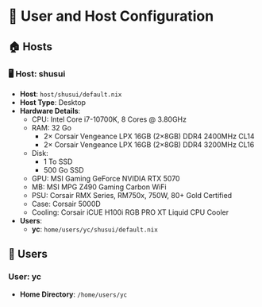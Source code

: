 # 👥 User and Host Configuration

## 🏠 Hosts

### 🖥️ Host: shusui

- **Host**: `host/shusui/default.nix`
- **Host Type**: Desktop
- **Hardware Details**:
  - CPU: Intel Core i7-10700K, 8 Cores @ 3.80GHz
  - RAM: 32 Go
    - 2× Corsair Vengeance LPX 16GB (2×8GB) DDR4 2400MHz CL14
    - 2× Corsair Vengeance LPX 16GB (2×8GB) DDR4 3200MHz CL16
  - Disk:
    - 1 To SSD
    - 500 Go SSD
  - GPU: MSI Gaming GeForce NVIDIA RTX 5070
  - MB: MSI MPG Z490 Gaming Carbon WiFi
  - PSU: Corsair RMX Series, RM750x, 750W, 80+ Gold Certified
  - Case: Corsair 5000D
  - Cooling: Corsair iCUE H100i RGB PRO XT Liquid CPU Cooler
- **Users**:
  - **yc**: `home/users/yc/shusui/default.nix`

<!-- ### 💻 Host: enma -->
<!---->
<!-- - **Host Type**: Laptop -->
<!-- - **Hardware Details**: -->
<!--   - CPU: 12th Gen Intel i7-1255U (12) @ 4.700GHz -->
<!--   - RAM: 16 Go -->
<!--   - Disk: -->
<!--     - 1 To SSD -->
<!--   - GPU: Intel Alder Lake-UP3 GT2 [Iris Xe Graphics] -->
<!-- - **Users**: -->
<!--   - **yc** -->
<!--     - User-specific Configuration: `home/yc/enma/config.nix` -->
<!---->
<!-- ### 🌐 Host: murakumogiri -->
<!---->
<!-- - **Host Type**: Server -->
<!-- - **Hardware Details**: -->
<!-- - **Users**: -->
<!--   - **guest** -->
<!--     - User-specific Configuration: `home/guest/murakumogiri/config.nix` -->

## 👤 Users

### User: yc

- **Home Directory**: `/home/users/yc`
